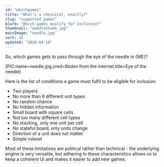 ```yaml
---
id: "whichgames"
title: "What's a chessical, exactly?"
slug: "supported_games"
blurb: "Which games qualify for inclusion?"
thumbnail: "needlethumb.jpg"
mainImage: "needle.jpg"
sort: 42
updated: "2020-04-10"
---
```


So, which games gets to pass through the eye of the needle in {ME}?

{PIC:name=needle.jpg,cred=Stolen from the internet,title=Eye of the needle}

Here is the list of conditions a game must fulfil to be eligible for inclusion:

- Two players
- No more than 6 different unit types
- No random chance
- No hidden information
- Small board with square cells
- Not too many different cell types
- No stacking, only one unit per cell
- No stateful board, only units change
- Direction of a unit does not matter
- Simple ruleset

Most of these limitations are political rather than technical - the underlying engine is very versatile, but adhering to these characteristics allows us to keep a coherent UI and makes it easier to add new games.
